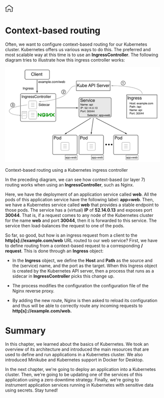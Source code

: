 [![Home](../../img/home.png)](../M-11/README.md)
# Context-based routing

Often, we want to configure context-based routing for our Kubernetes cluster. Kubernetes offers us various ways to do this. The preferred and most scalable way at this time is to use an **IngressController**. The following diagram tries to illustrate how this ingress controller works:

![cbr](./img/m12-k-cbr_1.png)

 Context-based routing using a Kubernetes ingress controller

In the preceding diagram, we can see how context-based (or layer 7) routing works when using an **IngressController**, such as Nginx.

Here, we have the deployment of an application service called **web**. All the pods of this application service have the following label: **app=web**. Then, we have a Kubernetes service called **web** that provides a stable endpoint to those pods. The service has a (virtual) **IP** of **52.14.0.13** and exposes port **30044**. That is, if a request comes to any node of the Kubernetes cluster for the name **web** and port **30044**, then it is forwarded to this service. The service then load-balances the request to one of the pods. 

So far, so good, but how is an ingress request from a client to the **http[s]://example.com/web** URL routed to our web service? First, we have to define routing from a context-based request to a corresponding **<service name>/<port> request**. This is done through an **Ingress** object:

- In the **Ingress** object, we define the **Host** and **Path** as the source and the (service) name, and the port as the target. When this Ingress object is created by the Kubernetes API server, then a process that runs as a sidecar in **IngressController** picks this change up.

- The process modifies the configuration the configuration file of the Nginx reverse proxy.

- By adding the new route, Nginx is then asked to reload its configuration and thus will be able to correctly route any incoming requests to **http[s]://example.com/web.**

# Summary
In this chapter, we learned about the basics of Kubernetes. We took an overview of its architecture and introduced the main resources that are used to define and run applications in a Kubernetes cluster. We also introduced Minikube and Kubernetes support in Docker for Desktop.

In the next chapter, we're going to deploy an application into a Kubernetes cluster. Then, we're going to be updating one of the services of this application using a zero downtime strategy. Finally, we're going to instrument application services running in Kubernetes with sensitive data using secrets. Stay tuned!